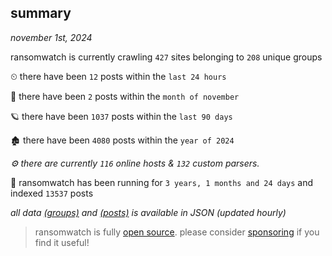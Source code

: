 
## summary
_november 1st, 2024_

ransomwatch is currently crawling `427` sites belonging to `208` unique groups

⏲ there have been `12` posts within the `last 24 hours`

🦈 there have been `2` posts within the `month of november`

🪐 there have been `1037` posts within the `last 90 days`

🏚 there have been `4080` posts within the `year of 2024`

_⚙️ there are currently `116` online hosts & `132` custom parsers._

🦕 ransomwatch has been running for `3 years, 1 months and 24 days` and indexed `13537` posts

_all data  [(groups)](http://ransomwhat.telemetry.ltd/groups) and [(posts)](http://ransomwhat.telemetry.ltd/posts) is available in JSON (updated hourly)_

> ransomwatch is fully [open source](https://github.com/joshhighet/ransomwatch#ransomwatch--). please consider [sponsoring](https://github.com/sponsors/joshhighet) if you find it useful!
